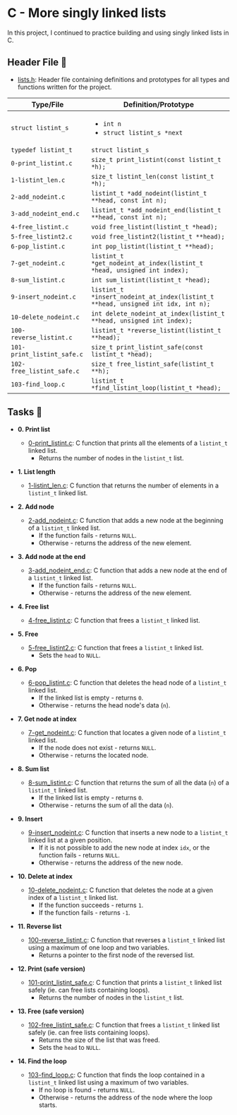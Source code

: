 # C - More singly linked lists

In this project, I continued to practice building and using singly linked lists in C.


## Header File :file_folder:

* [lists.h](./lists.h): Header file containing definitions and prototypes for all types
and functions written for the project.

| Type/File                  | Definition/Prototype                                                             |
| -------------------------- | -------------------------------------------------------------------------------- |
| `struct listint_s`         | <ul><li>`int n`</li><li>`struct listint_s *next`</li></ul>                       |
| `typedef listint_t`        | `struct listint_s`                                                               |
| `0-print_listint.c`        | `size_t print_listint(const listint_t *h);`                                      |
| `1-listint_len.c`          | `size_t listint_len(const listint_t *h);`                                        |
| `2-add_nodeint.c`          | `listint_t *add_nodeint(listint_t **head, const int n);`                         |
| `3-add_nodeint_end.c`      | `listint_t *add_nodeint_end(listint_t **head, const int n);`                     |
| `4-free_listint.c`         | `void free_listint(listint_t *head);`                                            |
| `5-free_listint2.c`        | `void free_listint2(listint_t **head);`                                          |
| `6-pop_listint.c`          | `int pop_listint(listint_t **head);`                                             |
| `7-get_nodeint.c`          | `listint_t *get_nodeint_at_index(listint_t *head, unsigned int index);`          |
| `8-sum_listint.c`          | `int sum_listint(listint_t *head);`                                              |
| `9-insert_nodeint.c`       | `listint_t *insert_nodeint_at_index(listint_t **head, unsigned int idx, int n);` |
| `10-delete_nodeint.c`      | `int delete_nodeint_at_index(listint_t **head, unsigned int index);`             |
| `100-reverse_listint.c`    | `listint_t *reverse_listint(listint_t **head);`                                  |
| `101-print_listint_safe.c` | `size_t print_listint_safe(const listint_t *head);`                              |
| `102-free_listint_safe.c`  | `size_t free_listint_safe(listint_t **h);`                                       |
| `103-find_loop.c`          | `listint_t *find_listint_loop(listint_t *head);`                                 |

## Tasks :page_with_curl:

* **0. Print list**
  * [0-print_listint.c](./0-print_listint.c): C function that prints all the elements
  of a `listint_t` linked list.
    * Returns the number of nodes in the `listint_t` list.

* **1. List length**
  * [1-listint_len.c](./1-listint_len.c): C function that returns the number
  of elements in a `listint_t` linked list.

* **2. Add node**
  * [2-add_nodeint.c](./2-add_nodeint.c): C function that adds a new node at
  the beginning of a `listint_t` linked list.
    * If the function fails - returns `NULL`.
    * Otherwise - returns the address of the new element.

* **3. Add node at the end**
  * [3-add_nodeint_end.c](./3-add_nodeint_end.c): C function that adds a new node
  at the end of a `listint_t` linked list.
    * If the function fails - returns `NULL`.
    * Otherwise - returns the address of the new element.

* **4. Free list**
  * [4-free_listint.c](./4-free_listint.c): C function that frees a `listint_t`
  linked list.

* **5. Free**
  * [5-free_listint2.c](./5-free_listint2.c): C function that frees a
  `listint_t` linked list.
    * Sets the `head` to `NULL`.

* **6. Pop**
  * [6-pop_listint.c](./6-pop_listint.c): C function that deletes the head node of
  a `listint_t` linked list.
    * If the linked list is empty - returns `0`.
    * Otherwise - returns the head node's data (`n`).

* **7. Get node at index**
  * [7-get_nodeint.c](./7-get_nodeint.c): C function that locates a given node
  of a `listint_t` linked list.
    * If the node does not exist - returns `NULL`.
    * Otherwise - returns the located node.

* **8. Sum list**
  * [8-sum_listint.c](./8-sum_listint.c): C function that returns the sum of all
  the data (`n`) of a `listint_t` linked list.
    * If the linked list is empty - returns `0`.
    * Otherwise - returns the sum of all the data (`n`).

* **9. Insert**
  * [9-insert_nodeint.c](./9-insert_nodeint.c): C function that inserts a new node to
  a `listint_t` linked list at a given position.
    * If it is not possible to add the new node at index `idx`, or the function
    fails - returns `NULL`.
    * Otherwise - returns the address of the new node.

* **10. Delete at index**
  * [10-delete_nodeint.c](./10-delete_nodeint.c): C function that deletes the node at a
  given index of a `listint_t` linked list.
    * If the function succeeds - returns `1`.
    * If the function fails - returns `-1`.

* **11. Reverse list**
  * [100-reverse_listint.c](./100-reverse_listint.c): C function that reverses a `listint_t`
  linked list using a maximum of one loop and two variables.
    * Returns a pointer to the first node of the reversed list.

* **12. Print (safe version)**
  * [101-print_listint_safe.c](./101-print_listint_safe.c): C function that prints
  a `listint_t` linked list safely (ie. can free lists containing loops).
    * Returns the number of nodes in the `listint_t` list.

* **13. Free (safe version)**
  * [102-free_listint_safe.c](./102-free_listint_safe.c): C function that frees a
  `listint_t` linked list safely (ie. can free lists containing loops).
    * Returns the size of the list that was freed.
    * Sets the `head` to `NULL`.

* **14. Find the loop**
  * [103-find_loop.c](./103-find_loop.c): C function that finds the loop contained in a
  `listint_t` linked list using a maximum of two variables.
    * If no loop is found - returns `NULL`.
    * Otherwise - returns the address of the node where the loop starts.
